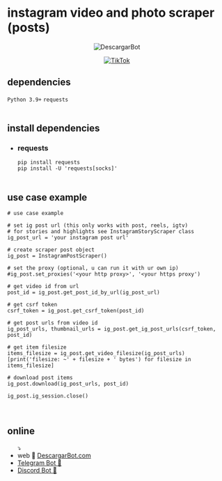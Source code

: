 # instagram video and photo scraper (posts)
<div align="center">
  
![DescargarBot](https://www.descargarbot.com/v/download-github_instagram.png)
  
[![TikTok](https://img.shields.io/badge/on-descargarbot?logo=github&label=status&color=green
)](https://github.com/descargarbot/instagram-post-scraper/issues "Instagram Post")
</div>

<h2>dependencies</h2>
<code>Python 3.9+</code>
<code>requests</code>
<br>
<br>
<h2>install dependencies</h2>
<ul>
<li><h3>requests</h3></li>
  <code>pip install requests</code><br>
  <code>pip install -U 'requests[socks]'</code>
  <br>
<br>
</ul>
<h2>use case example</h2>

    # use case example

    # set ig post url (this only works with post, reels, igtv)
    # for stories and highlights see InstagramStoryScraper class
    ig_post_url = 'your instagram post url'

    # create scraper post object    
    ig_post = InstagramPostScraper()

    # set the proxy (optional, u can run it with ur own ip)
    #ig_post.set_proxies('<your http proxy>', '<your https proxy')

    # get video id from url    
    post_id = ig_post.get_post_id_by_url(ig_post_url)

    # get csrf token
    csrf_token = ig_post.get_csrf_token(post_id)

    # get post urls from video id
    ig_post_urls, thumbnail_urls = ig_post.get_ig_post_urls(csrf_token, post_id)

    # get item filesize
    items_filesize = ig_post.get_video_filesize(ig_post_urls)
    [print('filesize: ~' + filesize + ' bytes') for filesize in items_filesize]

    # download post items
    ig_post.download(ig_post_urls, post_id)

    ig_post.ig_session.close()
    
<br>
<h2>online</h2>
<ul>
  ⤵
  <li> web 🤖 <a href="https://descargarbot.com" >  DescargarBot.com</a></li>
  <li> <a href="https://t.me/xDescargarBot" > Telegram Bot 🤖 </a></li>
  <li> <a href="https://discord.gg/gcFVruyjeQ" > Discord Bot 🤖 </a></li>
</ul>

